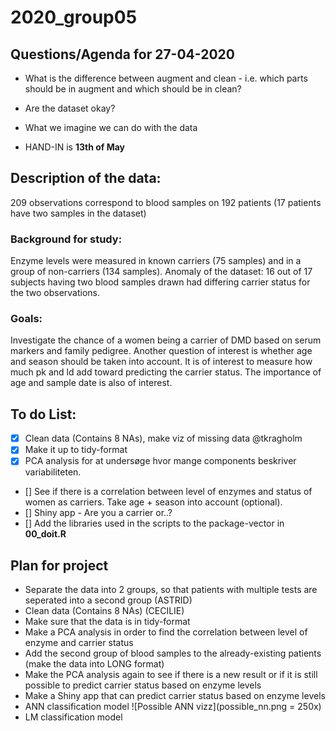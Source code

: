 # 2020_group05

## Questions/Agenda for 27-04-2020


* What is the difference between augment and clean - i.e. which parts should be in augment and which should be in clean?

* Are the dataset okay?
* What we imagine we can do with the data
* HAND-IN is **13th of May**

## Description of the data: 
209 observations correspond to blood samples on 192 patients (17 patients have two samples in the dataset)

### Background for study: 
Enzyme levels were measured in known carriers (75 samples) and in a group of non-carriers (134 samples). 
Anomaly of the dataset: 16 out of 17 subjects having two blood samples drawn had differing carrier status for the two observations.

### Goals:
Investigate the chance of a women being a carrier of DMD  based on serum markers and family pedigree. 
Another question of interest is whether age and season should be taken into account. It is of interest to measure how much pk and ld add toward predicting the carrier status. The importance of age and sample date is also of interest.
 
## To do List: 

- [x] Clean data (Contains 8 NAs), make viz of missing data @tkragholm
- [x] Make it up to tidy-format
- [x] PCA analysis for at undersøge hvor mange components beskriver variabiliteten.
- [] See if there is a correlation between level of enzymes and status of women as carriers. Take age + season into account (optional).
- [] Shiny app - Are you a carrier or..?
- [] Add the libraries used in the scripts to the package-vector in **00_doit.R** 

## Plan for project
* Separate the data into 2 groups, so that patients with multiple tests are seperated into a second group (ASTRID)
* Clean data (Contains 8 NAs) (CECILIE)
* Make sure that the data is in tidy-format
* Make a PCA analysis in order to find the correlation between level of enzyme and carrier status
* Add the second group of blood samples to the already-existing patients (make the data into LONG format)
* Make the PCA analysis again to see if there is a new result or if it is still possible to predict carrier status based on enzyme levels
* Make a Shiny app that can predict carrier status based on enzyme levels
* ANN classification model 
![Possible ANN vizz](possible_nn.png = 250x)
* LM classification model


